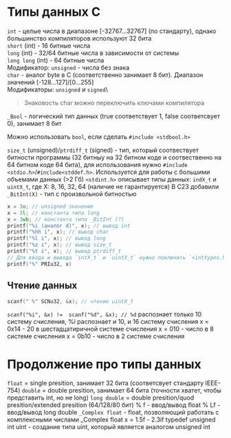 # Типы данных C

`int` - целые числа в диапазоне [-32767...32767] (по стандарту), однако большинство компиляторов используют 32 бита\
`short` (int) - 16 битные числа\
`long` (int) - 32/64 битные числа в зависимости от системы\
`long long` (int) - 64 битные числа\
Модификатор: `unsigned` - числа без знака\
`char` - аналог byte в C (соответственно занимает 8 бит). Диапазон значений [-128...127]/[0...255]\
Модификаторы: `unsigned` и `signed`\
> Знаковость char можно переключить ключами компилятора

`_Bool` - логический тип данных (true соответствует 1, false соответсвует 0), занимает 8 бит

Можно использовать `bool`, если сделать ```#include <stdbool.h>```

`size_t` (unsigned)/`ptrdiff_t` (signed) - тип, который соотвествует битности программы (32 битныу на 32 битном коде и соотвественно на 64 битном коде 64 бита), для использования нужно ```#include <stdio.h>```/```#include<stddef.h>```. Используется для работы с большими объемами данных (>2 Гб)
`<stdint.h>` описывает типы данных:
`indX_t` и `uintX_t`, где X: 8, 16, 32, 64 (наличие не гарантируется)
В C23 добавили `_BitInt(X)` - тип с произвольной битностью
``` C
x = 3u; // unsigned значение
x = 3l; // константа типа long
x = 3wb; // константа типа _BitInt (?)
printf("%i (аналог d)", x); // вывод int
printf("%hh i", x); // вывод char
printf("%l i", x); // вывод long
printf("%z i", x); // вывод size_t
printf("%t i", x); // вывод ptrdiff_t
// Для ввода и вывода `intX_t` и `uintX_t` нужно поключить `<inttypes.h>`
printf("%" PRIu32, x)
```

## Чтение данных

``` C
scanf(" %" SCNu32, &x); // чтение uintX_t
```
`scanf("%i", &x) !=  scanf("%d", &x); // %d` распознает только 10 систему счисления, %i распознает и 10, и 16 систему счисления
x = 0x14 - 20 в шестадцатиричной системе счисления
x = 010 - число в 8 системе счисления
x = 0b10 - число в 2 системе счисления

# Продолжение про типы данных 

`float` = single presition, занимает 32 бита (соответсвует стандарту IEEE-754)
`double` = double presition, занимает 64 бита (точности хватет, чтобы представить int, но не long)
`long double` = double presition/quod presition/extended presition (64/128/80 бит)
% f - ввод/вывод float
% Lf - ввод/вывод long double
`_Complex float` - float, позволяющий работать с комплексными числами
_Complex float x = 1.5f - 2.3if
typedef unsigned int uint - создание типа uint, который является аналогом unsigned int
